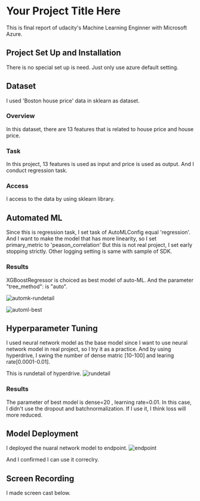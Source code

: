 # Your Project Title Here
This is final report of udacity's Machine Learning Enginner with Microsoft Azure.

## Project Set Up and Installation
There is no special set up is need.
Just only use azure default setting.

## Dataset
I used 'Boston house price' data in sklearn as dataset.

### Overview
In this dataset, there are 13 features that is related to house price and house price.

### Task
In this project, 13 features is used as input and price is used as output.
And I conduct regression task.

### Access
I access to the data by using sklearn library.

## Automated ML
Since this is regression task, I set task of AutoMLConfig equal 'regression'.
And I want to make the model that has more linearity, so I set primary_metric to 'peason_correlation' 
But this is not real project, I set early stopping strictly.
Other logging setting is same with sample of SDK.

### Results
XGBoostRegressor is choiced as best model of auto-ML.
And the parameter "tree_method": is "auto".

![automk-rundetail](https://github.com/uemuratakumi/azure-udacity-report3/assets/132246132/b65b051b-6718-45d9-9cc3-b4d7873a9d88)

![automl-best](https://github.com/uemuratakumi/azure-udacity-report3/assets/132246132/c324b18a-4670-408b-a845-0b2015cc0ecc)

## Hyperparameter Tuning
I used neural network model as the base model since I want to use neural network model in real project, so I try it as a practice.
And by using hyperdrive, I swing the number of dense matric [10-100] and learing rate[0.0001-0.01].

This is rundetail of hyperdrive.
![rundetail](https://github.com/uemuratakumi/azure-udacity-report3/assets/132246132/d7c3f2a5-65a3-4f84-8aa4-5be72efd1321)


### Results
The parameter of best model is dense=20 , learning rate=0.01.
In this case, I didn't use the dropout and batchnormalization.
If I use it, I think loss will more reduced.

## Model Deployment
I deployed the nuaral network model to endpoint.
![endpoint](https://github.com/uemuratakumi/azure-udacity-report3/assets/132246132/f3bfdcf0-f1f0-444a-bc97-4b4b79a045c5)

And I confirmed I can use it correclry.


## Screen Recording
I made screen cast below.

